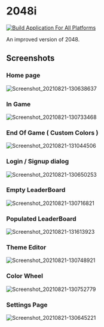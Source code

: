 # 2048i

[![Build Application For All Platforms](https://github.com/josephnglynn/2048i/actions/workflows/main.yml/badge.svg)](https://github.com/josephnglynn/2048i/actions/workflows/main.yml)

An improved version of 2048.


## Screenshots


### Home page
![Screenshot_20210821-130638637](https://user-images.githubusercontent.com/56293291/130324452-4a82ed1a-ff46-49b4-8e29-bcdb5eacad3e.jpg)

### In Game
![Screenshot_20210821-130733468](https://user-images.githubusercontent.com/56293291/130324458-308070dd-fafe-45b7-81cc-44d2032a24ec.jpg)

### End Of Game ( Custom Colors )
![Screenshot_20210821-131044506](https://user-images.githubusercontent.com/56293291/130324462-a073e585-b460-4306-8259-74f89db131bc.jpg)



### Login / Signup dialog
![Screenshot_20210821-130650253](https://user-images.githubusercontent.com/56293291/130324455-b912cb1d-3b37-40a2-96f3-8cbd9a2d54ba.jpg)

### Empty LeaderBoard
![Screenshot_20210821-130716821](https://user-images.githubusercontent.com/56293291/130324457-3bb4f6e5-fa7a-49dc-a780-dcc0688b94ec.jpg)


### Populated LeaderBoard
![Screenshot_20210821-131613923](https://user-images.githubusercontent.com/56293291/130324465-c8d786ec-93e1-4820-a8ce-a5bf12752cf9.jpg)

### Theme Editor
![Screenshot_20210821-130748921](https://user-images.githubusercontent.com/56293291/130324459-0df7acb7-d7e7-4d55-887d-f2f32520d734.jpg)

### Color Wheel
![Screenshot_20210821-130752779](https://user-images.githubusercontent.com/56293291/130324460-29f1e152-d548-4b7e-a1cc-4e18e76b5b70.jpg)


### Settings Page
![Screenshot_20210821-130645221](https://user-images.githubusercontent.com/56293291/130324453-33493cef-6a46-46dc-ac30-64c2b6b73bee.jpg)


